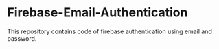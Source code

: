 # Firebase-Email-Authentication
This repository contains code of firebase authentication using email and password.
